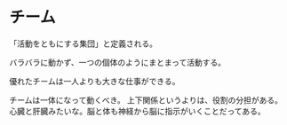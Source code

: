 # チーム

「活動をともにする集団」と定義される。

バラバラに動かず、一つの個体のようにまとまって活動する。

優れたチームは一人よりも大きな仕事ができる。

チームは一体になって動くべき。
上下関係というよりは、役割の分担がある。
心臓と肝臓みたいな。脳と体も神経から脳に指示がいくことだってある。
